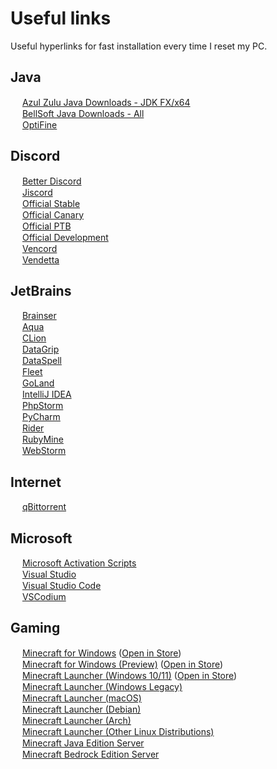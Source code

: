 # Useful links
  Useful hyperlinks for fast installation every time I reset my PC.

## Java
  <img width="15px" src="https://cdn.jsdelivr.net/gh/iAmSpace/iAmSpace/assets/svg/azul_zulu.svg"> [Azul Zulu Java Downloads - JDK FX/x64](https://www.azul.com/downloads/?architecture=x86-64-bit&package=jdk-fx#zulu)\
  <img width="15px" src="https://cdn.jsdelivr.net/gh/iAmSpace/iAmSpace/assets/svg/bellsoft.svg"> [BellSoft Java Downloads - All](https://bell-sw.com/pages/downloads/)\
  <img width="15px" src="https://cdn.jsdelivr.net/gh/iAmSpace/iAmSpace/assets/png/optifine.png"> [OptiFine](https://iamspace.github.io/OptiFine)

## Discord
  <img width="15px" src="https://cdn.jsdelivr.net/gh/iAmSpace/iAmSpace/assets/svg/better_discord.svg"> [Better Discord](https://betterdiscord.app/)\
  <img width="15px" src="https://avatars.githubusercontent.com/u/145507016?s=200&v=4"> [Jiscord](https://github.com/jiscord)\
  <img width="15px" src="https://cdn.jsdelivr.net/gh/iAmSpace/iAmSpace/assets/svg/discord_app.svg"> [Official Stable](https://discordapp.com/api/download/stable?platform=win)\
  <img width="15px" src="https://cdn.jsdelivr.net/gh/iAmSpace/iAmSpace/assets/svg/discord_canary.svg"> [Official Canary](https://discordapp.com/api/download/canary?platform=win)\
  <img width="15px" src="https://cdn.jsdelivr.net/gh/iAmSpace/iAmSpace/assets/svg/discord_app.svg"> [Official PTB](https://discordapp.com/api/download/ptb?platform=win)\
  <img width="15px" src="https://cdn.jsdelivr.net/gh/iAmSpace/iAmSpace/assets/svg/discord_development.svg"> [Official Development](https://discordapp.com/api/download/development?platform=win)\
  <img width="15px" src="https://vencord.dev/assets/favicon.png"> [Vencord](https://vencord.dev)\
  <img width="15px" src="https://avatars.githubusercontent.com/u/112445065?s=200&v=4"> [Vendetta](https://github.com/vendetta-mod)

## JetBrains
  <img width="15px" src="https://cdn.jsdelivr.net/gh/iAmSpace/iAmSpace/assets/png/gh.png"> [Brainser](https://github.com/p1ratrulezzz/brainser)\
  <img width="15px" src="https://cdn.jsdelivr.net/gh/iAmSpace/iAmSpace/assets/svg/aqua.svg"> [Aqua](https://www.jetbrains.com/aqua/download/)\
  <img width="15px" src="https://cdn.jsdelivr.net/gh/iAmSpace/iAmSpace/assets/svg/clion.svg"> [CLion](https://www.jetbrains.com/clion/download/)\
  <img width="15px" src="https://cdn.jsdelivr.net/gh/iAmSpace/iAmSpace/assets/svg/datagrip.svg"> [DataGrip](https://www.jetbrains.com/datagrip/download/)\
  <img width="15px" src="https://cdn.jsdelivr.net/gh/iAmSpace/iAmSpace/assets/svg/dataspell.svg"> [DataSpell](https://www.jetbrains.com/dataspell/download/)\
  <img width="15px" src="https://cdn.jsdelivr.net/gh/iAmSpace/iAmSpace/assets/svg/fleet.svg"> [Fleet](https://www.jetbrains.com/fleet/download/)\
  <img width="15px" src="https://cdn.jsdelivr.net/gh/iAmSpace/iAmSpace/assets/svg/goland.svg"> [GoLand](https://www.jetbrains.com/go/download/)\
  <img width="15px" src="https://cdn.jsdelivr.net/gh/iAmSpace/iAmSpace/assets/svg/idea.svg"> [IntelliJ IDEA](https://www.jetbrains.com/idea/download/)\
  <img width="15px" src="https://cdn.jsdelivr.net/gh/iAmSpace/iAmSpace/assets/svg/phpstorm.svg"> [PhpStorm](https://www.jetbrains.com/phpstorm/download/)\
  <img width="15px" src="https://cdn.jsdelivr.net/gh/iAmSpace/iAmSpace/assets/svg/pycharm.svg"> [PyCharm](https://www.jetbrains.com/pycharm/download/)\
  <img width="15px" src="https://cdn.jsdelivr.net/gh/iAmSpace/iAmSpace/assets/svg/rider.svg"> [Rider](https://www.jetbrains.com/rider/download/)\
  <img width="15px" src="https://cdn.jsdelivr.net/gh/iAmSpace/iAmSpace/assets/svg/rubymine.svg"> [RubyMine](https://www.jetbrains.com/ruby/download/)\
  <img width="15px" src="https://cdn.jsdelivr.net/gh/iAmSpace/iAmSpace/assets/svg/webstorm.svg"> [WebStorm](https://www.jetbrains.com/webstorm/download/)

## Internet
  <img width="15px" src="https://a.fsdn.com/allura/p/qbittorrent/icon?1518743661?&w=90"> [qBittorrent](https://www.fosshub.com/qBittorrent.html)

## Microsoft
  <img width="15px" src="https://cdn.jsdelivr.net/gh/iAmSpace/iAmSpace/assets/png/mas.png"> [Microsoft Activation Scripts](https://massgrave.dev/#MAS_Latest_Release)\
  <img width="15px" src="https://cdn.jsdelivr.net/gh/iAmSpace/iAmSpace/assets/png/vs.png"> [Visual Studio](https://visualstudio.microsoft.com/)\
  <img width="15px" src="https://cdn.jsdelivr.net/gh/iAmSpace/iAmSpace/assets/png/vsc.png"> [Visual Studio Code](https://code.visualstudio.com/)\
  <img width="15px" src="https://vscodium.com/img/codium_cnl.svg"> [VSCodium](https://vscodium.com/)

## Gaming
  <img width="15px" src="https://cdn.jsdelivr.net/gh/iAmSpace/iAmSpace/assets/png/minecraft.png"> [Minecraft for Windows](https://www.microsoft.com/en-gb/p/minecraft-for-windows/9nblggh2jhxj) ([Open in Store](https://intradeus.github.io/http-protocol-redirector?r=ms-windows-store://pdp/?ProductId=9NBLGGH2JHXJ))\
  <img width="15px" src="https://cdn.jsdelivr.net/gh/iAmSpace/iAmSpace/assets/png/minecraft.png"> [Minecraft for Windows (Preview)](https://www.microsoft.com/en-gb/p/minecraft-preview-for-windows/9p5x4qvlc2xr) ([Open in Store](https://intradeus.github.io/http-protocol-redirector?r=ms-windows-store://pdp/?ProductId=9P5X4QVLC2XR))\
  <img width="15px" src="https://cdn.jsdelivr.net/gh/iAmSpace/iAmSpace/assets/png/minecraft.png"> [Minecraft Launcher (Windows 10/11)](https://aka.ms/minecraftClientGameCoreWindows) ([Open in Store](https://intradeus.github.io/http-protocol-redirector?r=ms-windows-store://pdp/?ProductId=9PGW18NPBZV5))\
  <img width="15px" src="https://cdn.jsdelivr.net/gh/iAmSpace/iAmSpace/assets/png/minecraft.png"> [Minecraft Launcher (Windows Legacy)](https://aka.ms/minecraftClientWindows)\
  <img width="15px" src="https://cdn.jsdelivr.net/gh/iAmSpace/iAmSpace/assets/png/minecraft.png"> [Minecraft Launcher (macOS)](https://aka.ms/minecraftClientMac)\
  <img width="15px" src="https://cdn.jsdelivr.net/gh/iAmSpace/iAmSpace/assets/png/minecraft.png"> [Minecraft Launcher (Debian)](https://launcher.mojang.com/download/Minecraft.deb)\
  <img width="15px" src="https://cdn.jsdelivr.net/gh/iAmSpace/iAmSpace/assets/png/minecraft.png"> [Minecraft Launcher (Arch)](https://aur.archlinux.org/packages/minecraft-launcher)\
  <img width="15px" src="https://cdn.jsdelivr.net/gh/iAmSpace/iAmSpace/assets/png/minecraft.png"> [Minecraft Launcher (Other Linux Distributions)](https://launcher.mojang.com/download/Minecraft.tar.gz)\
  <img width="15px" src="https://cdn.jsdelivr.net/gh/iAmSpace/iAmSpace/assets/png/minecraft.png"> [Minecraft Java Edition Server](https://www.minecraft.net/en-us/download/server)\
  <img width="15px" src="https://cdn.jsdelivr.net/gh/iAmSpace/iAmSpace/assets/png/minecraft.png"> [Minecraft Bedrock Edition Server](https://www.minecraft.net/en-us/download/server/bedrock)
